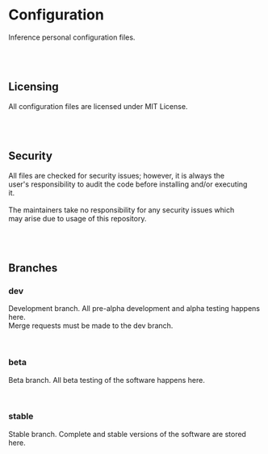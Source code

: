 <h1>Configuration</h1>
<p>Inference personal configuration files.</p>
<br>
<br>
<h2>Licensing</h2>
<p>All configuration files are licensed under MIT License.</p>
<br>
<br>
<h2>Security</h2>
<p>All files are checked for security issues; however, it is always the<br>
user's responsibility to audit the code before installing and/or executing<br>
it.<br>
<br>
The maintainers take no responsibility for any security issues which<br>
may arise due to usage of this repository.</p>
<br>
<br>
<h2>Branches</h2>
<h3>dev</h3>
<p>Development branch. All pre-alpha development and alpha testing happens<br/>
here.<br/>
Merge requests must be made to the dev branch.</p>
<br>
<h3>beta</h3>
<p>Beta branch. All beta testing of the software happens here.</p>
<br>
<h3>stable</h3>
<p>Stable branch. Complete and stable versions of the software are stored<br/>
here.<br/>
<br/>
